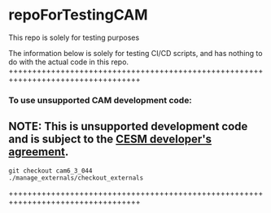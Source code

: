 # repoForTestingCAM

This repo is solely for testing purposes

The information below is solely for testing CI/CD scripts, and has nothing to do with the actual code in this repo.
++++++++++++++++++++++++++++++++++++++++++++++++++++++++++++++++++++++++++++++++++


### To use unsupported CAM **development** code:

## NOTE: This is **unsupported** development code and is subject to the [CESM developer's agreement](http://www.cgd.ucar.edu/cseg/development-code.html).
<!-- First line of CAM-dev tag code -->
```
git checkout cam6_3_044
./manage_externals/checkout_externals
```
<!-- Last line of CAM-dev tag code -->
++++++++++++++++++++++++++++++++++++++++++++++++++++++++++++++++++++++++++++++++++
